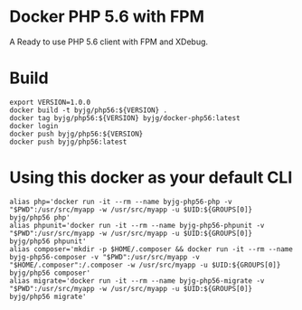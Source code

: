 # Docker PHP 5.6 with FPM

A Ready to use PHP 5.6 client with FPM and XDebug. 

# Build

```
export VERSION=1.0.0
docker build -t byjg/php56:${VERSION} .
docker tag byjg/php56:${VERSION} byjg/docker-php56:latest
docker login
docker push byjg/php56:${VERSION}
docker push byjg/php56:latest
```

# Using this docker as your default CLI

```
alias php='docker run -it --rm --name byjg-php56-php -v "$PWD":/usr/src/myapp -w /usr/src/myapp -u $UID:${GROUPS[0]} byjg/php56 php'
alias phpunit='docker run -it --rm --name byjg-php56-phpunit -v "$PWD":/usr/src/myapp -w /usr/src/myapp -u $UID:${GROUPS[0]}  byjg/php56 phpunit'
alias composer='mkdir -p $HOME/.composer && docker run -it --rm --name byjg-php56-composer -v "$PWD":/usr/src/myapp -v "$HOME/.composer":/.composer -w /usr/src/myapp -u $UID:${GROUPS[0]}  byjg/php56 composer'
alias migrate='docker run -it --rm --name byjg-php56-migrate -v "$PWD":/usr/src/myapp -w /usr/src/myapp -u $UID:${GROUPS[0]}  byjg/php56 migrate'
```


